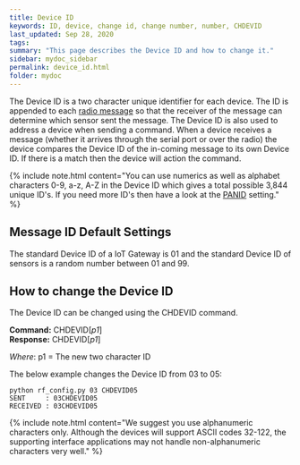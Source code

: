 ```yaml
---
title: Device ID
keywords: ID, device, change id, change number, number, CHDEVID
last_updated: Sep 28, 2020
tags:  
summary: "This page describes the Device ID and how to change it."
sidebar: mydoc_sidebar
permalink: device_id.html
folder: mydoc
---
```


The Device ID is a two character unique identifier for each device. The ID is appended to each [radio message](rf_message_format.html) so that the receiver of the message can determine which sensor sent the message. The Device ID is also used to address a device when sending a command. When a device receives a message (whether it arrives through the serial port or over the radio) the device compares the Device ID of the in-coming message to its own Device ID. If there is a match then the device will action the command.

{% include note.html content="You can use numerics as well as alphabet characters 0-9, a-z, A-Z in the Device ID which gives a total possible 3,844 unique ID's. If you need more ID's then have a look at the [PANID](panid.html) setting." %}

## Message ID Default Settings
The standard Device ID of a IoT Gateway is 01 and the standard Device ID of sensors is a random number between 01 and 99.

## How to change the Device ID 

The Device ID can be changed using the CHDEVID command. 

**Command:** CHDEVID[*p1*] <br>
**Response:** CHDEVID[*p1*]

*Where*: p1 = The new two character ID

The below example changes the Device ID from 03 to 05:

```
python rf_config.py 03 CHDEVID05
SENT     : 03CHDEVID05
RECEIVED : 03CHDEVID05
```

{% include note.html content="We suggest you use alphanumeric characters only. Although the devices will support ASCII codes 32-122, the supporting interface applications may not handle non-alphanumeric characters very well." %}
